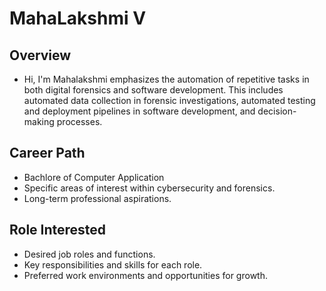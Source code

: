 # MahaLakshmi V

## Overview
- Hi, I'm Mahalakshmi emphasizes the automation of repetitive tasks in both digital forensics and software development. This includes automated data collection in forensic investigations, automated testing and deployment pipelines in software development, and decision-making processes.

## Career Path
- Bachlore of Computer Application
- Specific areas of interest within cybersecurity and forensics.
- Long-term professional aspirations.

## Role Interested
- Desired job roles and functions.
- Key responsibilities and skills for each role.
- Preferred work environments and opportunities for growth.
